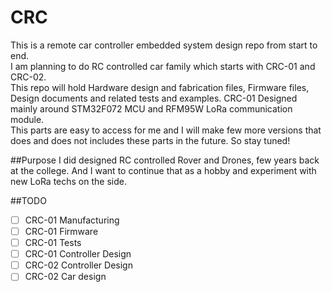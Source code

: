 # CRC
This is a remote car controller embedded system design repo from start to end.  
I am planning to do RC controlled car family which starts with CRC-01 and CRC-02.  
This repo will hold Hardware design and fabrication files, Firmware files, Design documents and related tests and examples. CRC-01 Designed mainly around STM32F072 MCU and RFM95W LoRa communication module.  
This parts are easy to access for me and I will make few more versions that does and does not includes these parts in the future.
So stay tuned!

##Purpose
I did designed RC controlled Rover and Drones, few years back at the college. And I want to continue that as a hobby and experiment with new LoRa techs on the side.  

##TODO
- [ ] CRC-01 Manufacturing
- [ ] CRC-01 Firmware
- [ ] CRC-01 Tests
- [ ] CRC-01 Controller Design
- [ ] CRC-02 Controller Design
- [ ] CRC-02 Car design
